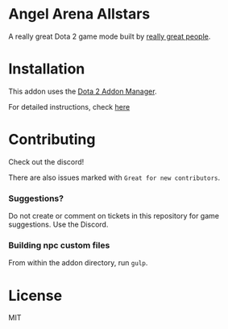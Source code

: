 # Angel Arena Allstars
A really great Dota 2 game mode built by [really great people](/contributors.md).

# Installation
This addon uses the [Dota 2 Addon Manager](github.com/chrisinajar/dota2-addon-manager).

For detailed instructions, check [here](docs/install.md)

# Contributing
Check out the discord!

There are also issues marked with `Great for new contributors`.

### Suggestions?
Do not create or comment on tickets in this repository for game suggestions. Use the Discord.

### Building npc custom files
From within the addon directory, run `gulp`.

# License
MIT
